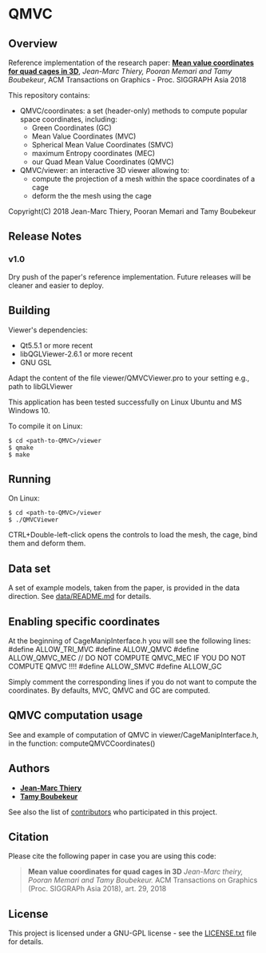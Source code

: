 # QMVC #

## Overview ##

Reference implementation of the research paper: [**Mean value coordinates for quad cages in 3D**](https://www.telecom-paristech.fr/~boubek/papers/QMVC), *Jean-Marc Thiery, Pooran Memari and Tamy Boubekeur*, ACM Transactions on Graphics - Proc. SIGGRAPH Asia 2018 

This repository contains:
* QMVC/coordinates: a set (header-only) methods to compute popular space coordinates, including:
	* Green Coordinates (GC)
	* Mean Value Coordinates (MVC)
	* Spherical Mean Value Coordinates (SMVC)
	* maximum Entropy coordinates (MEC) 
	* our Quad Mean Value Coordinates (QMVC)
* QMVC/viewer: an interactive 3D viewer allowing to:
	* compute the projection of a mesh within the space coordinates of a cage
	* deform the the mesh using the cage


Copyright(C) 2018
Jean-Marc Thiery, Pooran Memari and Tamy Boubekeur

## Release Notes ##

### v1.0 ###

Dry push of the paper's reference implementation. Future releases will be cleaner and easier to deploy. 

## Building ##

Viewer's dependencies:
- Qt5.5.1 or more recent
- libQGLViewer-2.6.1 or more recent
- GNU GSL

Adapt the content of the file viewer/QMVCViewer.pro to your setting e.g., path to libGLViewer

This application has been tested successfully on Linux Ubuntu and MS Windows 10. 

To compile it on Linux:
```
$ cd <path-to-QMVC>/viewer
$ qmake 
$ make
```

## Running ##

On Linux:
```
$ cd <path-to-QMVC>/viewer
$ ./QMVCViewer 
```

CTRL+Double-left-click opens the controls to load the mesh, the cage, bind them and deform them. 

## Data set ##

A set of example models, taken from the paper, is provided in the data direction. See [data/README.md](data/README.md) for details. 

## Enabling specific coordinates ##

At the beginning of CageManipInterface.h
you will see the following lines:
#define ALLOW_TRI_MVC
#define ALLOW_QMVC
#define ALLOW_QMVC_MEC // DO NOT COMPUTE QMVC_MEC IF YOU DO NOT COMPUTE QMVC !!!!
#define ALLOW_SMVC
#define ALLOW_GC

Simply comment the corresponding lines if you do not want to compute the coordinates. By defaults, MVC, QMVC and GC are computed.

## QMVC computation usage ##

See and example of computation of QMVC in viewer/CageManipInterface.h, in the function: computeQMVCCoordinates()


## Authors

* [**Jean-Marc Thiery**](https://www.telecom-paristech.fr/~thiery/) 
* [**Tamy Boubekeur**](https://www.telecom-paristech.fr/~boubek)

See also the list of [contributors](https://github.com/superboubek/QMVC/contributors) who participated in this project.

## Citation

Please cite the following paper in case you are using this code:
>**Mean value coordinates for quad cages in 3D** *Jean-Marc theiry, Pooran Memari and Tamy Boubekeur.* ACM Transactions on Graphics (Proc. SIGGRAPh Asia 2018), art. 29, 2018

## License

This project is licensed under a GNU-GPL license - see the [LICENSE.txt](LICENSE.txt) file for details.
